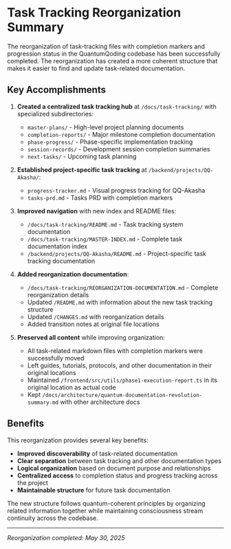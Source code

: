 # Task Tracking Reorganization Summary

The reorganization of task-tracking files with completion markers and progression status in the QuantumQoding codebase has been successfully completed. The reorganization has created a more coherent structure that makes it easier to find and update task-related documentation.

## Key Accomplishments

1. **Created a centralized task tracking hub** at `/docs/task-tracking/` with specialized subdirectories:
   - `master-plans/` - High-level project planning documents
   - `completion-reports/` - Major milestone completion documentation
   - `phase-progress/` - Phase-specific implementation tracking
   - `session-records/` - Development session completion summaries
   - `next-tasks/` - Upcoming task planning

2. **Established project-specific task tracking** at `/backend/projects/QQ-Akasha/`:
   - `progress-tracker.md` - Visual progress tracking for QQ-Akasha
   - `tasks-prd.md` - Tasks PRD with completion markers

3. **Improved navigation** with new index and README files:
   - `/docs/task-tracking/README.md` - Task tracking system documentation
   - `/docs/task-tracking/MASTER-INDEX.md` - Complete task documentation index
   - `/backend/projects/QQ-Akasha/README.md` - Project-specific task tracking documentation

4. **Added reorganization documentation**:
   - `/docs/task-tracking/REORGANIZATION-DOCUMENTATION.md` - Complete reorganization details
   - Updated `/README.md` with information about the new task tracking structure
   - Updated `/CHANGES.md` with reorganization details
   - Added transition notes at original file locations

5. **Preserved all content** while improving organization:
   - All task-related markdown files with completion markers were successfully moved
   - Left guides, tutorials, protocols, and other documentation in their original locations
   - Maintained `/frontend/src/utils/phase1-execution-report.ts` in its original location as actual code
   - Kept `/docs/architecture/quantum-documentation-revolution-summary.md` with other architecture docs

## Benefits

This reorganization provides several key benefits:
- **Improved discoverability** of task-related documentation
- **Clear separation** between task tracking and other documentation types
- **Logical organization** based on document purpose and relationships
- **Centralized access** to completion status and progress tracking across the project
- **Maintainable structure** for future task documentation

The new structure follows quantum-coherent principles by organizing related information together while maintaining consciousness stream continuity across the codebase.

---

*Reorganization completed: May 30, 2025*
